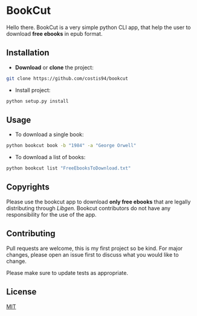 ﻿# BookCut

Hello there. BookCut is a very simple python CLI app, that help the user to download **free ebooks** in epub format. 





## Installation

*    **Download** or **clone** the project:

```bash
git clone https://github.com/costis94/bookcut
```
* Install project: 

```bash
python setup.py install
```

## Usage

* To download a single book:
```bash
python bookcut book -b "1984" -a "George Orwell"
```

* To download a list of books:
```bash
python bookcut list "FreeEbooksToDownload.txt"
```

## Copyrights
Please use the bookcut app to download **only free ebooks** that are legally distributing through *Libgen.*
Bookcut contributors do not have any responsibility for the use of the app.
## Contributing
Pull requests are welcome, this is my first project so be kind. 
For major changes, please open an issue first to discuss what you would like to change.

Please make sure to update tests as appropriate.

## License
[MIT](https://choosealicense.com/licenses/mit/)
